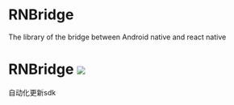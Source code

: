 # RNBridge
The library of the bridge between Android native and react native

# RNBridge [![](https://jitpack.io/v/ecarx-dev/GLAutoUpdateSDK.svg)](https://jitpack.io/#ecarx-dev/GLAutoUpdateSDK)
自动化更新sdk
